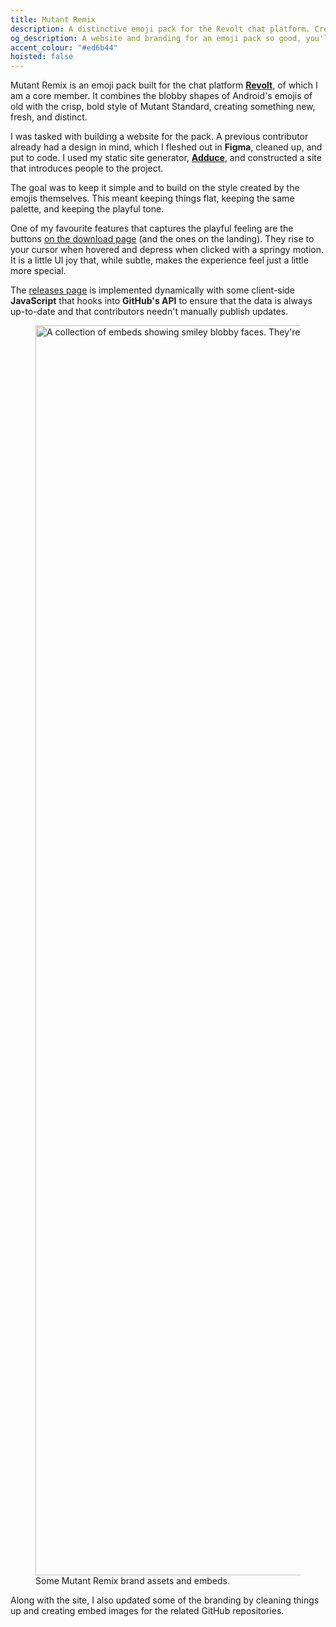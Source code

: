 ```yaml
---
title: Mutant Remix
description: A distinctive emoji pack for the Revolt chat platform. Created an interactive website using my static site generator Adduce, implemented dynamic GitHub API integration, and created playful animations that perfectly capture the emoji pack's unique personality.
og_description: A website and branding for an emoji pack so good, you'll never want to use another.
accent_colour: "#ed6b44"
hoisted: false
---
```


Mutant Remix is an emoji pack built for the chat platform [**Revolt**](https://revolt.chat), of which I am a core member. It combines the blobby shapes of Android's emojis of old with the crisp, bold style of Mutant Standard, creating something new, fresh, and distinct.

I was tasked with building a website for the pack. A previous contributor already had a design in mind, which I fleshed out in **Figma**, cleaned up, and put to code. I used my static site generator, [**Adduce**](https://adduce.vale.rocks), and constructed a site that introduces people to the project.

The goal was to keep it simple and to build on the style created by the emojis themselves. This meant keeping things flat, keeping the same palette, and keeping the playful tone.

One of my favourite features that captures the playful feeling are the buttons [on the download page](https://mutant.revolt.chat/downloads) (and the ones on the landing). They rise to your cursor when hovered and depress when clicked with a springy motion. It is a little UI joy that, while subtle, makes the experience feel just a little more special.

The [releases page](https://mutant.revolt.chat/releases) is implemented dynamically with some client-side **JavaScript** that hooks into **GitHub's API** to ensure that the data is always up-to-date and that contributors needn't manually publish updates.

<figure>
<img src="/assets/portfolio/mutant-remix/branding.svg" width="2000" alt="A collection of embeds showing smiley blobby faces. They're dark-themed, with bright colour blocks and simple vector designs.">
<figcaption>Some Mutant Remix brand assets and embeds.</figcaption>
</figure>

Along with the site, I also updated some of the branding by cleaning things up and creating embed images for the related GitHub repositories.
